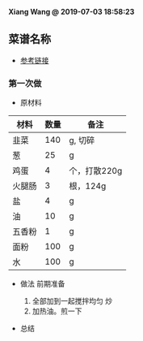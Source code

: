 **Xiang Wang @ 2019-07-03 18:58:23**

## 菜谱名称
* [参考链接](https://github.com/ramwin/chinese-recipe)

### 第一次做
* 原材料

材料|数量|备注
---|---|---
韭菜|140|g, 切碎
葱|25|g
鸡蛋|4|个，打散220g
火腿肠|3|根，124g
盐|4|g
油|10|g
五香粉|1|g
面粉|100|g
水|100|g


* 做法
前期准备
    1. 全部加到一起搅拌均匀
炒
    2. 加热油。煎一下

* 总结
